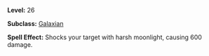 <!-- TITLE: Spell: Black Hole -->
<!-- SUBTITLE:  -->

**Level:** 26

**Subclass:** [Galaxian](galaxian)

**Spell Effect:** Shocks your target with harsh moonlight, causing 600 damage.